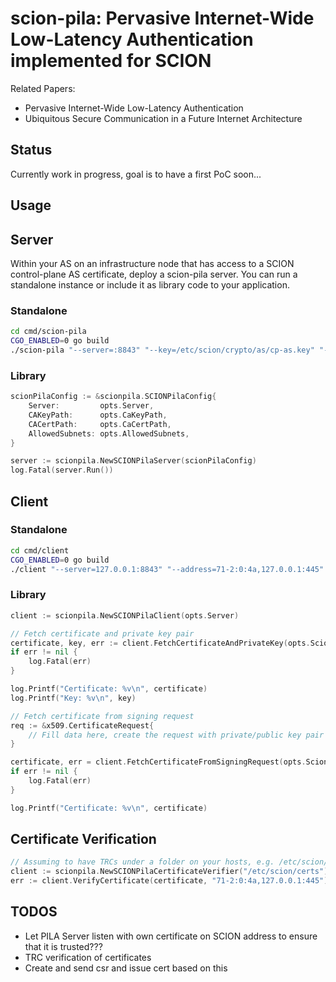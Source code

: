 # scion-pila: Pervasive Internet-Wide Low-Latency Authentication implemented for SCION

Related Papers:
- Pervasive Internet-Wide Low-Latency Authentication
- Ubiquitous Secure Communication in a Future Internet Architecture

## Status
Currently work in progress, goal is to have a first PoC soon...

## Usage

## Server
Within your AS on an infrastructure node that has access to a SCION control-plane AS certificate, deploy a scion-pila server. You can run a standalone instance or include it as library code to your application.

### Standalone
```sh
cd cmd/scion-pila
CGO_ENABLED=0 go build
./scion-pila "--server=:8843" "--key=/etc/scion/crypto/as/cp-as.key" "--cert=/etc/scion/crypto/as/ISDX-ASY.pem"
```

### Library
```go
scionPilaConfig := &scionpila.SCIONPilaConfig{
    Server:         opts.Server,
    CAKeyPath:      opts.CaKeyPath,
    CACertPath:     opts.CaCertPath,
    AllowedSubnets: opts.AllowedSubnets,
}

server := scionpila.NewSCIONPilaServer(scionPilaConfig)
log.Fatal(server.Run())
```

## Client

### Standalone
```sh
cd cmd/client
CGO_ENABLED=0 go build
./client "--server=127.0.0.1:8843" "--address=71-2:0:4a,127.0.0.1:445"
```

### Library
```go
client := scionpila.NewSCIONPilaClient(opts.Server)

// Fetch certificate and private key pair
certificate, key, err := client.FetchCertificateAndPrivateKey(opts.ScionAddress)
if err != nil {
    log.Fatal(err)
}

log.Printf("Certificate: %v\n", certificate)
log.Printf("Key: %v\n", key)

// Fetch certificate from signing request
req := &x509.CertificateRequest{
    // Fill data here, create the request with private/public key pair
}

certificate, err = client.FetchCertificateFromSigningRequest(opts.ScionAddress, req)
if err != nil {
    log.Fatal(err)
}

log.Printf("Certificate: %v\n", certificate)
```

## Certificate Verification
```go
// Assuming to have TRCs under a folder on your hosts, e.g. /etc/scion/certs
client := scionpila.NewSCIONPilaCertificateVerifier("/etc/scion/certs") 
err := client.VerifyCertificate(certificate, "71-2:0:4a,127.0.0.1:445")

```


## TODOS
- Let PILA Server listen with own certificate on SCION address to ensure that it is trusted???
- TRC verification of certificates
- Create and send csr and issue cert based on this 
